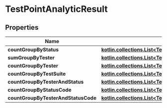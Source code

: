 
# TestPointAnalyticResult

## Properties
| Name | Type | Description | Notes |
| ------------ | ------------- | ------------- | ------------- |
| **countGroupByStatus** | [**kotlin.collections.List&lt;TestPlanGroupByStatus&gt;**](TestPlanGroupByStatus.md) |  |  |
| **sumGroupByTester** | [**kotlin.collections.List&lt;TestPlanGroupByTester&gt;**](TestPlanGroupByTester.md) |  |  |
| **countGroupByTester** | [**kotlin.collections.List&lt;TestPlanGroupByTester&gt;**](TestPlanGroupByTester.md) |  |  |
| **countGroupByTestSuite** | [**kotlin.collections.List&lt;TestPlanGroupByTestSuite&gt;**](TestPlanGroupByTestSuite.md) |  |  |
| **countGroupByTesterAndStatus** | [**kotlin.collections.List&lt;TestPlanGroupByTesterAndStatus&gt;**](TestPlanGroupByTesterAndStatus.md) |  |  |
| **countGroupByStatusCode** | [**kotlin.collections.List&lt;TestPlanGroupByStatusCode&gt;**](TestPlanGroupByStatusCode.md) |  |  |
| **countGroupByTesterAndStatusCode** | [**kotlin.collections.List&lt;TestPlanGroupByTesterAndStatusCode&gt;**](TestPlanGroupByTesterAndStatusCode.md) |  |  |



